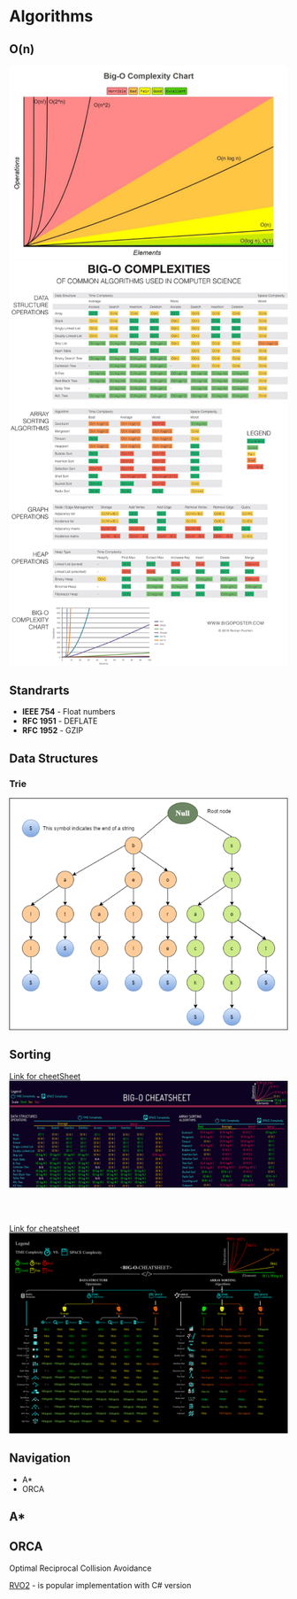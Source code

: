 # Algorithms

## O(n)

![BigO](./res/BigO.jpeg)
![BigO2](./res/BigO2.jpg)

## Standrarts

-  **IEEE 754** - Float numbers
-  **RFC 1951** - DEFLATE
-  **RFC 1952** - GZIP

## Data Structures

### Trie

![DataStructures](./res/TrieDataStructure.png)

## Sorting 


[Link for cheetSheet](https://raw.githubusercontent.com/vv-work/KB/main/Algos/res/DataStracturesSorting.png)
![DataStracturesAndSorting](./res/DataStracturesSorting.png)

</br>
</br>

[Link for cheatsheet](https://raw.githubusercontent.com/vv-work/KB/main/Algos/res/DataStracturesSorting2.png)
![DataStracturesAndSorting2](./res/DataStracturesSorting2.png)

## Navigation

- A*
- ORCA

## A*

## ORCA
Optimal Reciprocal Collision Avoidance

[RVO2](https://gamma.cs.unc.edu/RVO2/downloads/) - is popular implementation with C# version


